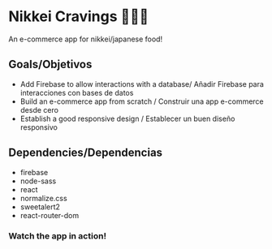 # Nikkei Cravings 🍣🍣🍣

An e-commerce app for nikkei/japanese food!

## Goals/Objetivos

- Add Firebase to allow interactions with a database/ Añadir Firebase para interacciones con bases de datos
- Build an e-commerce app from scratch / Construir una app e-commerce desde cero
- Establish a good responsive design / Establecer un buen diseño responsivo

## Dependencies/Dependencias

- firebase
- node-sass
- react
- normalize.css
- sweetalert2
- react-router-dom

### Watch the app in action!

